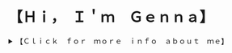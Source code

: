 
<h1>【﻿Ｈｉ，　Ｉ＇ｍ　Ｇｅｎｎａ】</h1>

<details>
  <summary>
  【﻿Ｃｌｉｃｋ　ｆｏｒ　ｍｏｒｅ　ｉｎｆｏ　ａｂｏｕｔ　ｍｅ】
  </summary>
</detials>
<br/>
<br/>
<div>
  𝚃𝚑𝚛𝚘𝚞𝚐𝚑 𝚖𝚢 𝚓𝚘𝚞𝚛𝚗𝚎𝚢 𝚊𝚜 𝚊 𝚙𝚛𝚘𝚏𝚎𝚜𝚜𝚒𝚘𝚗𝚊𝚕 𝚖𝚘𝚍𝚎𝚛𝚗 𝚍𝚊𝚗𝚌𝚎𝚛 𝚊𝚗𝚍 𝚢𝚘𝚐𝚊/𝚏𝚒𝚝𝚗𝚎𝚜𝚜 𝚒𝚗𝚜𝚝𝚛𝚞𝚌𝚝𝚘𝚛 𝙸 𝚏𝚘𝚞𝚗𝚍 𝚊𝚗 𝚒𝚗𝚝𝚎𝚛𝚎𝚜𝚝 𝚒𝚗 𝚕𝚎𝚊𝚛𝚗𝚒𝚗𝚐 𝚝𝚘 𝚌𝚘𝚍𝚎. 𝙵𝚒𝚗𝚊𝚕𝚕𝚢, 𝙸 𝚍𝚎𝚌𝚒𝚍𝚎𝚍 𝚒𝚝 𝚠𝚊𝚜 𝚝𝚒𝚖𝚎 𝙸 𝚜𝚝𝚘𝚙 𝚝𝚑𝚒𝚗𝚔𝚒𝚗𝚐 𝚊𝚋𝚘𝚞𝚝 𝚒𝚝 𝚊𝚗𝚍 𝚜𝚝𝚊𝚛𝚝 𝚕𝚎𝚊𝚛𝚗𝚒𝚗𝚐. 𝚆𝚑𝚒𝚕𝚎 𝚙𝚎𝚛𝚏𝚘𝚛𝚖𝚒𝚗𝚐 𝚙𝚛𝚘𝚏𝚎𝚜𝚜𝚒𝚘𝚗𝚊𝚕𝚕𝚢 𝚏𝚘𝚛 𝙰𝚛𝚝𝚒𝚌𝚑𝚘𝚔𝚎 𝙳𝚊𝚗𝚌𝚎 𝙲𝚘𝚖𝚙𝚊𝚗𝚢, 𝚊 𝚌𝚘𝚖𝚙𝚊𝚗𝚢 𝚖𝚎𝚖𝚋𝚎𝚛 𝙸 𝚍𝚊𝚗𝚌𝚎𝚍 𝚠𝚒𝚝𝚑 𝚠𝚊𝚜 𝚊 𝚏𝚞𝚕𝚕 𝚝𝚒𝚖𝚎 𝚂𝚘𝚏𝚝𝚠𝚊𝚛𝚎 𝙴𝚗𝚐𝚒𝚗𝚎𝚎𝚛 𝚠𝚑𝚒𝚕𝚎 𝚍𝚊𝚗𝚌𝚒𝚗𝚐 𝚙𝚛𝚘𝚏𝚎𝚜𝚜𝚒𝚘𝚗𝚊𝚕𝚕𝚢 𝚙𝚊𝚛𝚝 𝚝𝚒𝚖𝚎. 𝙾𝚗𝚌𝚎 𝙸 𝚜𝚝𝚊𝚛𝚝𝚎𝚍 𝚝𝚘 𝚝𝚎𝚊𝚌𝚑 𝚖𝚢𝚜𝚎𝚕𝚏 𝚝𝚘 𝚌𝚘𝚍𝚎 𝙸 𝚠𝚘𝚞𝚕𝚍 𝚘𝚏𝚝𝚎𝚗 𝚊𝚜𝚔 𝚑𝚒𝚖 𝚚𝚞𝚎𝚜𝚝𝚒𝚘𝚗𝚜 𝚘𝚗 𝚠𝚑𝚊𝚝 𝙸 𝚑𝚊𝚍 𝚓𝚞𝚜𝚝 𝚕𝚎𝚊𝚛𝚗𝚎𝚍. 𝙸 𝚝𝚑𝚘𝚞𝚐𝚑𝚝 𝚒𝚝 𝚠𝚊𝚜 𝚜𝚘 𝚐𝚛𝚎𝚊𝚝 𝚝𝚘 𝚋𝚎 𝚊𝚜𝚔𝚒𝚗𝚐 𝚌𝚘𝚍𝚒𝚗𝚐 𝚊𝚍𝚟𝚒𝚌𝚎 𝚏𝚛𝚘𝚖 𝚊 𝚏𝚎𝚕𝚕𝚘𝚠 𝚍𝚊𝚗𝚌𝚎𝚛, 𝙸 𝚗𝚎𝚟𝚎𝚛 𝚠𝚘𝚞𝚕𝚍 𝚑𝚊𝚟𝚎 𝚝𝚑𝚘𝚞𝚐𝚑𝚝! 𝙰𝚕𝚜𝚘, 𝚝𝚑𝚛𝚘𝚞𝚐𝚑 𝚖𝚢 𝚌𝚊𝚛𝚎𝚎𝚛 𝚒𝚗 𝚢𝚘𝚐𝚊 𝚊𝚗𝚍 𝚏𝚒𝚝𝚗𝚎𝚜𝚜 𝚠𝚒𝚝𝚑 𝙲𝚘𝚛𝚎𝚙𝚘𝚠𝚎𝚛 𝚈𝚘𝚐𝚊 𝚊𝚗𝚍 𝙹𝚊𝚗𝚎 𝙳𝙾 𝙸 𝚑𝚊𝚟𝚎 𝚑𝚊𝚍 𝚝𝚑𝚎 𝚙𝚕𝚎𝚊𝚜𝚞𝚛𝚎 𝚘𝚏 𝚌𝚘𝚗𝚗𝚎𝚌𝚝𝚒𝚗𝚐 𝚠𝚒𝚝𝚑 𝚜𝚘 𝚖𝚊𝚗𝚢 𝚊𝚠𝚎𝚜𝚘𝚖𝚎 𝚙𝚛𝚘𝚏𝚎𝚜𝚜𝚒𝚘𝚗𝚊𝚕𝚜 𝚒𝚗 𝚝𝚑𝚎 𝚝𝚎𝚌𝚑 𝚒𝚗𝚍𝚞𝚜𝚝𝚛𝚢 𝙸 𝚔𝚗𝚎𝚠 𝚌𝚘𝚍𝚒𝚗𝚐 𝚠𝚊𝚜 𝚝𝚑𝚎 𝚙𝚎𝚛𝚏𝚎𝚌𝚝 𝚗𝚎𝚡𝚝 𝚜𝚝𝚎𝚙 𝚏𝚘𝚛 𝚖𝚎. 𝚂𝚑𝚘𝚛𝚝𝚕𝚢 𝚊𝚏𝚝𝚎𝚛 𝙸 𝚋𝚎𝚐𝚊𝚗 𝚖𝚢 𝚌𝚘𝚍𝚒𝚗𝚐 𝚓𝚘𝚞𝚛𝚗𝚎𝚢, 𝚖𝚢 𝚑𝚞𝚜𝚋𝚊𝚗𝚍 𝚊𝚗𝚍 𝙸 𝚖𝚘𝚟𝚎𝚍 𝚝𝚘 𝚂𝚊𝚗 𝙵𝚛𝚊𝚗𝚌𝚒𝚜𝚌𝚘 𝚏𝚛𝚘𝚖 𝙽𝚈𝙲 𝚍𝚞𝚎 𝚝𝚘 𝚊 𝚗𝚎𝚠 𝚓𝚘𝚋 𝚘𝚙𝚙𝚘𝚛𝚝𝚞𝚗𝚒𝚝𝚢. 𝚆𝚑𝚒𝚕𝚎 𝚒𝚗 𝚂𝚊𝚗 𝙵𝚛𝚊𝚗𝚌𝚒𝚜𝚌𝚘, 𝙸 𝚏𝚘𝚞𝚗𝚍 𝚁𝚒𝚝𝚑𝚖 𝚂𝚌𝚑𝚘𝚘𝚕 𝚌𝚘𝚍𝚒𝚗𝚐 𝚋𝚘𝚘𝚝𝚌𝚊𝚖𝚙 𝚊𝚗𝚍 𝚊𝚏𝚝𝚎𝚛 𝚍𝚘𝚒𝚗𝚐 𝚖𝚢 𝚛𝚎𝚜𝚎𝚊𝚛𝚌𝚑 𝙸 𝚔𝚗𝚎𝚠 𝙸 𝚑𝚊𝚍 𝚝𝚘 𝚒𝚗𝚝𝚎𝚛𝚟𝚒𝚎𝚠. 𝙸 𝚊𝚖 𝚗𝚘𝚠 𝚊 𝚐𝚛𝚊𝚍𝚞𝚊𝚝𝚎 𝚘𝚏 𝚁𝚒𝚝𝚑𝚖 𝚜𝚌𝚑𝚘𝚘𝚕 𝚊𝚗𝚍 𝚛𝚎𝚊𝚍𝚢 𝚝𝚘 𝚜𝚝𝚊𝚛𝚝 𝚖𝚢 𝚗𝚎𝚠 𝚓𝚘𝚞𝚛𝚗𝚎𝚢 𝚒𝚗 𝚝𝚑𝚎 𝚝𝚎𝚌𝚑 𝚒𝚗𝚍𝚞𝚜𝚝𝚛𝚢! 𝙼𝚢 𝚓𝚘𝚞𝚛𝚗𝚎𝚢 𝚝𝚘 𝚋𝚎𝚌𝚘𝚖𝚒𝚗𝚐 𝚊 𝚂𝚘𝚏𝚝𝚠𝚊𝚛𝚎 𝙴𝚗𝚐𝚒𝚗𝚎𝚎𝚛 𝚑𝚊𝚜 𝚍𝚎𝚏𝚒𝚗𝚒𝚝𝚎𝚕𝚢 𝚋𝚎𝚎𝚗 𝚊 𝚗𝚘𝚗-𝚝𝚛𝚊𝚍𝚒𝚝𝚒𝚘𝚗𝚊𝚕 𝚘𝚗𝚎, 𝚋𝚞𝚝 𝙸 𝚠𝚘𝚞𝚕𝚍𝚗'𝚝 𝚌𝚑𝚊𝚗𝚐𝚎 𝚒𝚝. 𝙸𝚝 𝚑𝚊𝚜 𝚖𝚊𝚍𝚎 𝚖𝚎 𝚝𝚑𝚎 𝚎𝚗𝚐𝚒𝚗𝚎𝚎𝚛 𝚊𝚗𝚍 𝚙𝚎𝚛𝚜𝚘𝚗 𝙸 𝚊𝚖 𝚝𝚘𝚍𝚊𝚢. 𝙸 𝚊𝚖 𝚙𝚊𝚜𝚜𝚒𝚘𝚗𝚊𝚝𝚎 𝚊𝚋𝚘𝚞𝚝 𝚌𝚘𝚍𝚒𝚗𝚐 𝚊𝚜 𝚠𝚎𝚕𝚕 𝚊𝚜 𝚙𝚑𝚢𝚜𝚒𝚌𝚊𝚕 𝚊𝚗𝚍 𝚖𝚎𝚗𝚝𝚊𝚕 𝚑𝚎𝚊𝚕𝚝𝚑, 𝚒𝚏 𝚢𝚘𝚞 𝚜𝚑𝚊𝚛𝚎 𝚊𝚗𝚢 𝚘𝚏 𝚖𝚢 𝚙𝚊𝚜𝚜𝚒𝚘𝚗𝚜, 𝚘𝚛 𝚓𝚞𝚜𝚝 𝚠𝚊𝚗𝚝 𝚝𝚘 𝚌𝚑𝚊𝚝, 𝚙𝚕𝚎𝚊𝚜𝚎 𝚛𝚎𝚊𝚌𝚑 𝚘𝚞𝚝 𝚝𝚘 𝚖𝚎, 𝙸'𝚍 𝚕𝚘𝚟𝚎 𝚝𝚘 𝚑𝚎𝚊𝚛 𝚏𝚛𝚘𝚖 𝚢𝚘𝚞!
</div>
<br/>


😊[ＬｉｎｋｅｄＩｎ](www.linkedin.com/in/genna-mergola)
<br/>
<br/>
✉️ [Ｅｍａｉｌ](gennamergola@gmail.com)
<br/>
<br/>
🙋‍♀️[Ｐｏｒｔｆｏｌｉｏ](https://gennakearney.com/)
